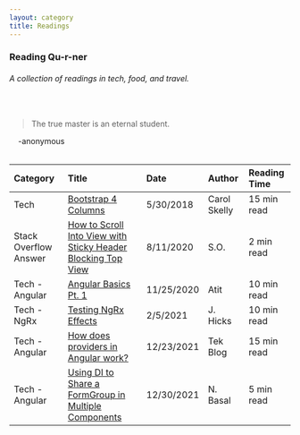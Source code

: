 ```yaml
---
layout: category
title: Readings
---
```


### Reading Qu-r-ner
###### A collection of readings in tech, food, and travel.    
<br/>

> The true master is an eternal student.

&nbsp;&nbsp;&nbsp;&nbsp;\-anonymous
<br/>
<br/>

| Category    | Title       | Date          | Author  | Reading Time  |
| :---        |    :----   |          :--- | :---    | :---          |
| Tech|[Bootstrap 4 Columns](https://uxplanet.org/how-the-bootstrap-4-grid-works-a1b04703a3b7)|5/30/2018|Carol Skelly|15 min read|
| Stack Overflow Answer|[How to Scroll Into View with Sticky Header Blocking Top View](https://stackoverflow.com/a/34726752/1751692)|8/11/2020|S.O.|2 min read|
| Tech - Angular |[Angular Basics Pt. 1](https://medium.com/javascript-in-plain-english/tricky-interview-questions-in-angular-2020-part-3-659c0bc81a9d)|11/25/2020|Atit|10 min read|
| Tech - NgRx |[Testing NgRx Effects](https://medium.com/swlh/unit-testing-ngrx-effects-7d543ac686c1)|2/5/2021|J. Hicks|10 min read|
| Tech - Angular  |[How does providers in Angular work?](https://www.tektutorialshub.com/angular/angular-providers)|12/23/2021|Tek Blog|15 min read|
| Tech - Angular  |[Using DI to Share a FormGroup in Multiple Components](https://netbasal.com/create-a-multi-step-form-in-angular-44cdc5b75cdc)|12/30/2021|N. Basal|5 min read|

